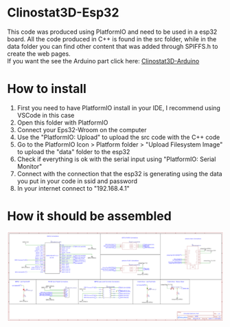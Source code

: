 # Clinostat3D-Esp32
This code was produced using PlatformIO and need to be used in a esp32 board.
All the code produced in C++ is found in the src folder, while in the data folder you can find other content that was added through SPIFFS.h to create the web pages.</br>
If you want the see the Arduino part click here: [Clinostat3D-Arduino](https://github.com/carloterzaghi/Clinostat3D-Arduino)

# How to install
1. First you need to have PlatformIO install in your IDE, I recommend using VSCode in this case
2. Open this folder with PlatformIO
3. Connect your Eps32-Wroom on the computer
4. Use the "PlatformIO: Upload" to upload the src code with the C++ code
5. Go to the PlatformIO Icon > Platform folder > "Upload Filesystem Image" to upload the "data" folder to the esp32
6. Check if everything is ok with the serial input using "PlatformIO: Serial Monitor"
7. Connect with the connection that the esp32 is generating using the data you put in your code in ssid and password
8. In your internet connect to "192.168.4.1"

# How it should be assembled
![Alt text](https://github.com/carloterzaghi/Clinostat3D-Esp32/blob/main/image.png)
